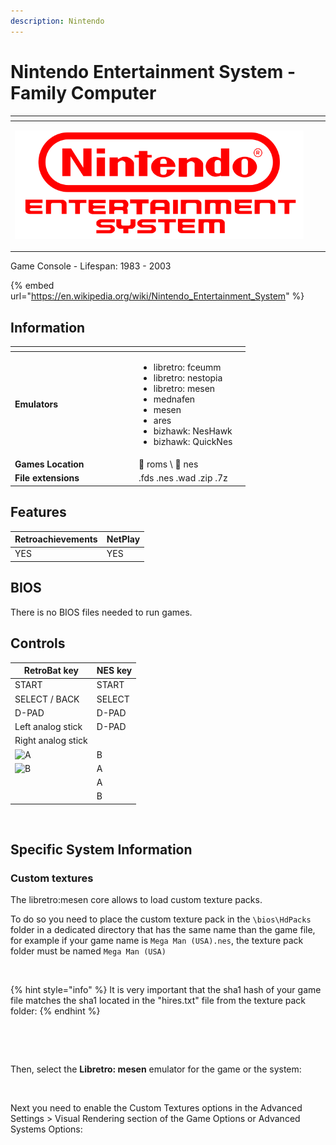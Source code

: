 ```yaml
---
description: Nintendo
---
```


# Nintendo Entertainment System - Family Computer

<table data-header-hidden><thead><tr><th></th><th></th><th data-hidden></th></tr></thead><tbody><tr><td><p></p><p><picture><source srcset="https://raw.githubusercontent.com/fabricecaruso/es-theme-carbon/91d85c7849cc550b0cac4e75cb8e0923d3b61b5e/art/logos/nes-w.svg" media="(prefers-color-scheme: dark)"><img src="https://raw.githubusercontent.com/fabricecaruso/es-theme-carbon/master/art/logos/nes.svg" alt="" data-size="original"></picture></p></td><td><p></p><p><img src="https://upload.wikimedia.org/wikipedia/commons/7/7d/Family_Computer_logo.svg" alt="" data-size="original"></p></td><td></td></tr></tbody></table>

Game Console - Lifespan: 1983 - 2003

{% embed url="https://en.wikipedia.org/wiki/Nintendo_Entertainment_System" %}

## Information

<table data-header-hidden><thead><tr><th width="184"></th><th></th><th data-hidden></th></tr></thead><tbody><tr><td><strong>Emulators</strong></td><td><ul><li>libretro: fceumm</li><li>libretro: nestopia</li><li>libretro: mesen</li><li>mednafen</li><li>mesen</li><li>ares</li><li>bizhawk: NesHawk</li><li>bizhawk: QuickNes</li></ul></td><td></td></tr><tr><td><strong>Games Location</strong></td><td><span data-gb-custom-inline data-tag="emoji" data-code="1f4c1">📁</span> roms \ <span data-gb-custom-inline data-tag="emoji" data-code="1f4c2">📂</span> nes</td><td></td></tr><tr><td><strong>File extensions</strong></td><td>.fds .nes .wad .zip .7z</td><td></td></tr></tbody></table>

## Features

| Retroachievements | NetPlay |
| ----------------- | ------- |
| YES               | YES     |

## BIOS

There is no BIOS files needed to run games.

## Controls

| RetroBat key                                                                       | NES key |
| ---------------------------------------------------------------------------------- | ------- |
| START                                                                              | START   |
| SELECT / BACK                                                                      | SELECT  |
| D-PAD                                                                              | D-PAD   |
| Left analog stick                                                                  | D-PAD   |
| Right analog stick                                                                 |         |
| ![A](<../../../../.gitbook/assets/image (25).png>)                                 | B       |
| ![B](<../../../../.gitbook/assets/image (11).png>)                                 | A       |
| <img src="../../../../.gitbook/assets/image (45).png" alt="" data-size="original"> | A       |
| <img src="../../../../.gitbook/assets/image (43).png" alt="" data-size="line">     | B       |

<div align="left">

<figure><img src="https://i.imgur.com/ulQC9m2.png" alt=""><figcaption></figcaption></figure>

</div>

## Specific System Information

### Custom textures



The libretro:mesen core allows to load custom texture packs.

To do so you need to place the custom texture pack in the `\bios\HdPacks` folder in a dedicated directory that has the same name than the game file, for example if your game name is `Mega Man (USA).nes`, the texture pack folder must be named `Mega Man (USA)`

<div align="left">

<figure><img src="https://i.imgur.com/0t1gw0h.png" alt=""><figcaption></figcaption></figure>

</div>

{% hint style="info" %}
It is very important that the sha1 hash of your game file matches the sha1 located in the "hires.txt" file from the texture pack folder:
{% endhint %}

<div align="left">

<figure><img src="https://i.imgur.com/KAQVQlV.png" alt=""><figcaption></figcaption></figure>

</div>

<div align="left">

<figure><img src="https://i.imgur.com/b04EdoH.png" alt=""><figcaption></figcaption></figure>

</div>

Then, select the **Libretro: mesen** emulator for the game or the system:

<div align="left">

<figure><img src="https://i.imgur.com/QUAN6n2.png" alt=""><figcaption></figcaption></figure>

</div>

Next you need to enable the Custom Textures options in the Advanced Settings > Visual Rendering section of the Game Options or Advanced Systems Options:

<div align="left">

<figure><img src="https://i.imgur.com/Un77eUl.png" alt=""><figcaption></figcaption></figure>

</div>
